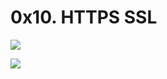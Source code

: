 # 0x10. HTTPS SSL
![](https://s3.amazonaws.com/intranet-projects-files/holbertonschool-sysadmin_devops/276/FlhGPEK.png)

![](https://s3.amazonaws.com/intranet-projects-files/holbertonschool-sysadmin_devops/276/xCmOCgw.gif)